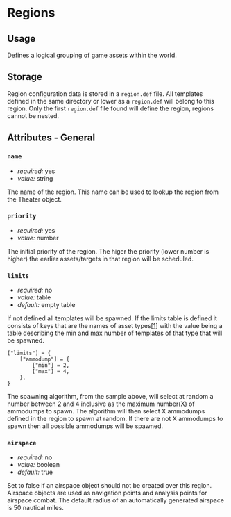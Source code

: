 # Regions

## Usage

Defines a logical grouping of game assets within the world.

## Storage

Region configuration data is stored in a `region.def` file. All templates
defined in the same directory or lower as a `region.def` will belong to
this region. Only the first `region.def` file found will define the region,
regions cannot be nested.

## Attributes - General

### `name`

 * _required:_ yes
 * _value:_ string

The name of the region. This name can be used to lookup the region from
the Theater object.

### `priority`

 * _required:_ yes
 * _value:_ number

The initial priority of the region. The higer the priority (lower number is
higher) the earlier assets/targets in that region will be scheduled.

### `limits`

 * _required:_ no
 * _value:_ table
 * _default:_ empty table

If not defined all templates will be spawned. If the limits table is defined
it consists of keys that are the names of asset types\[[1][1]\] with the
value being a table describing the min and max number of templates of that
type that will be spawned.

	["limits"] = {
		["ammodump"] = {
			["min"] = 2,
			["max"] = 4,
		},
	}

The spawning algorithm, from the sample above, will select at random a number
between 2 and 4 inclusive as the maximum number(X) of ammodumps to spawn. The
algorithm will then select X ammodumps defined in the region to spawn at
random. If there are not X ammodumps to spawn then all possible ammodumps
will be spawned.

### `airspace`

 * _required:_ no
 * _value:_ boolean
 * _default:_ true

Set to false if an airspace object should not be created over this region.
Airspace objects are used as navigation points and analysis points for
airspace combat. The default radius of an automatically generated airspace
is 50 nautical miles.

[1]: ../../../src/dct/enum.lua
